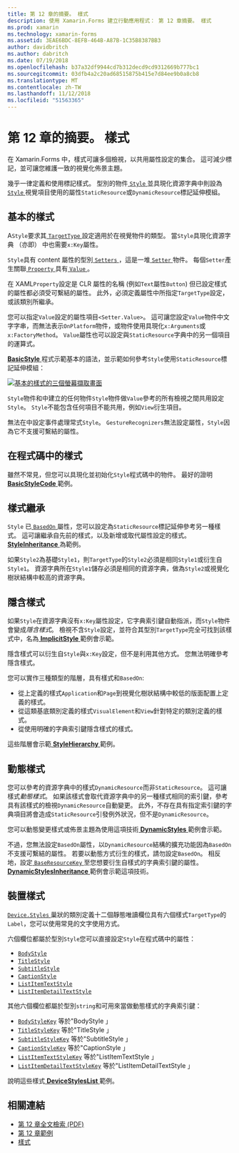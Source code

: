 ```yaml
---
title: 第 12 章的摘要。 樣式
description: 使用 Xamarin.Forms 建立行動應用程式： 第 12 章摘要。 樣式
ms.prod: xamarin
ms.technology: xamarin-forms
ms.assetid: 3EAE6BDC-8EFB-464B-A87B-1C35B8387BB3
author: davidbritch
ms.author: dabritch
ms.date: 07/19/2018
ms.openlocfilehash: b37a32df9944cd7b312decd9cd9312669b777bc1
ms.sourcegitcommit: 03dfb4a2c20ad68515875b415e7d84ee9b0a8cb8
ms.translationtype: MT
ms.contentlocale: zh-TW
ms.lasthandoff: 11/12/2018
ms.locfileid: "51563365"
---
```

# <a name="summary-of-chapter-12-styles"></a>第 12 章的摘要。 樣式

在 Xamarin.Forms 中，樣式可讓多個檢視，以共用屬性設定的集合。 這可減少標記，並可讓您維護一致的視覺化佈景主題。

幾乎一律定義和使用標記樣式。 型別的物件[ `Style` ](xref:Xamarin.Forms.Style)並具現化資源字典中則設為[ `Style` ](xref:Xamarin.Forms.VisualElement.Style)視覺項目使用的屬性`StaticResource`或`DynamicResource`標記延伸模組。

## <a name="the-basic-style"></a>基本的樣式

A`Style`要求其[ `TargetType` ](xref:Xamarin.Forms.Style.TargetType)設定適用於在視覺物件的類型。 當`Style`具現化資源字典 （亦即） 中也需要`x:Key`屬性。

`Style`具有 content 屬性的型別[ `Setters` ](xref:Xamarin.Forms.Style.Setters)，這是一堆[ `Setter` ](xref:Xamarin.Forms.Setter)物件。 每個`Setter`產生關聯[ `Property` ](xref:Xamarin.Forms.Setter.Property)具有[ `Value` ](xref:Xamarin.Forms.Setter.Value)。

在 XAML`Property`設定是 CLR 屬性的名稱 (例如`Text`屬性`Button`) 但已設定樣式的屬性都必須受可繫結的屬性。 此外，必須定義屬性中所指定`TargetType`設定，或該類別所繼承。

您可以指定`Value`設定的屬性項目`<Setter.Value>`。 這可讓您設定`Value`物件中文字字串，而無法表示`OnPlatform`物件，或物件使用具現化`x:Arguments`或`x:FactoryMethod`。 `Value`屬性也可以設定與`StaticResource`字典中的另一個項目的運算式。

[ **BasicStyle** ](https://github.com/xamarin/xamarin-forms-book-samples/tree/master/Chapter12/BasicStyle)程式示範基本的語法，並示範如何參考`Style`使用`StaticResource`標記延伸模組：

[![基本的樣式的三個螢幕擷取畫面](images/ch12fg01-small.png "基本樣式")](images/ch12fg01-large.png#lightbox "基本的樣式")

`Style`物件和中建立的任何物件`Style`物件做`Value`參考的所有檢視之間共用設定`Style`。 `Style`不能包含任何項目不能共用，例如`View`衍生項目。

無法在中設定事件處理常式`Style`。 `GestureRecognizers`無法設定屬性，`Style`因為它不支援可繫結的屬性。

## <a name="styles-in-code"></a>在程式碼中的樣式

雖然不常見，但您可以具現化並初始化`Style`程式碼中的物件。 最好的證明[ **BasicStyleCode** ](https://github.com/xamarin/xamarin-forms-book-samples/tree/master/Chapter12/BasicStyleCode)範例。

## <a name="style-inheritance"></a>樣式繼承

`Style` 已[ `BasedOn` ](xref:Xamarin.Forms.Style.BasedOn)屬性，您可以設定為`StaticResource`標記延伸參考另一種樣式。 這可讓繼承自先前的樣式，以及新增或取代屬性設定的樣式。 [ **StyleInheritance** ](https://github.com/xamarin/xamarin-forms-book-samples/tree/master/Chapter12/StyleInheritance)為範例。

如果`Style2`為基礎`Style1`，則`TargetType`的`Style2`必須是相同`Style1`或衍生自`Style1`。 資源字典所在`Style1`儲存必須是相同的資源字典，做為`Style2`或視覺化樹狀結構中較高的資源字典。

## <a name="implicit-styles"></a>隱含樣式

如果`Style`在資源字典沒有`x:Key`屬性設定，它字典索引鍵自動指派，而`Style`物件會變成*隱含樣式*。 檢視不含`Style`設定，並符合其型別`TargetType`完全可找到該樣式中，名為[ **ImplicitStyle** ](https://github.com/xamarin/xamarin-forms-book-samples/tree/master/Chapter12/ImplicitStyle)範例會示範。

隱含樣式可以衍生自`Style`與`x:Key`設定，但不是利用其他方式。 您無法明確參考隱含樣式。

您可以實作三種類型的階層，具有樣式和`BasedOn`:

- 從上定義的樣式`Application`和`Page`到視覺化樹狀結構中較低的版面配置上定義的樣式。
- 從這類基底類別定義的樣式`VisualElement`和`View`針對特定的類別定義的樣式。
- 從使用明確的字典索引鍵隱含樣式的樣式。

這些階層會示範[ **StyleHierarchy** ](https://github.com/xamarin/xamarin-forms-book-samples/tree/master/Chapter12/StyleHierarchy)範例。

## <a name="dynamic-styles"></a>動態樣式

您可以參考的資源字典中的樣式`DynamicResource`而非`StaticResource`。 這可讓樣式*動態樣式*。 如果該樣式會取代資源字典中的另一種樣式相同的索引鍵，參考具有該樣式的檢視`DynamicResource`自動變更。 此外，不存在具有指定索引鍵的字典項目將會造成`StaticResource`引發例外狀況，但不是`DynamicResource`。

您可以動態變更樣式或佈景主題為使用這項技術[ **DynamicStyles** ](https://github.com/xamarin/xamarin-forms-book-samples/tree/master/Chapter12/DynamicStyles)範例會示範。

不過，您無法設定`BasedOn`屬性，以`DynamicResource`結構的擴充功能因為`BasedOn`不支援可繫結的屬性。 若要以動態方式衍生的樣式，請勿設定`BasedOn`。 相反地，設定[ `BaseResourceKey` ](xref:Xamarin.Forms.Style.BaseResourceKey)至您想要衍生自樣式的字典索引鍵的屬性。 [ **DynamicStylesInheritance** ](https://github.com/xamarin/xamarin-forms-book-samples/tree/master/Chapter12/DynaStylesInh)範例會示範這項技術。

## <a name="device-styles"></a>裝置樣式

[ `Device.Styles` ](xref:Xamarin.Forms.Device.Styles)巢狀的類別定義十二個靜態唯讀欄位具有六個樣式`TargetType`的`Label`，您可以使用常見的文字使用方式。

六個欄位都屬於型別`Style`您可以直接設定`Style`在程式碼中的屬性：

- [`BodyStyle`](xref:Xamarin.Forms.Device.Styles.BodyStyle)
- [`TitleStyle`](xref:Xamarin.Forms.Device.Styles.TitleStyle)
- [`SubtitleStyle`](xref:Xamarin.Forms.Device.Styles.SubtitleStyle)
- [`CaptionStyle`](xref:Xamarin.Forms.Device.Styles.CaptionStyle)
- [`ListItemTextStyle`](xref:Xamarin.Forms.Device.Styles.ListItemTextStyle)
- [`ListItemDetailTextStyle`](xref:Xamarin.Forms.Device.Styles.ListItemDetailTextStyle)

其他六個欄位都屬於型別`string`和可用來當做動態樣式的字典索引鍵：

- [`BodyStyleKey`](xref:Xamarin.Forms.Device.Styles.BodyStyleKey) 等於"BodyStyle 」
- [`TitleStyleKey`](xref:Xamarin.Forms.Device.Styles.TitleStyleKey) 等於"TitleStyle 」
- [`SubtitleStyleKey`](xref:Xamarin.Forms.Device.Styles.SubtitleStyleKey) 等於"SubtitleStyle 」
- [`CaptionStyleKey`](xref:Xamarin.Forms.Device.Styles.CaptionStyleKey) 等於"CaptionStyle 」
- [`ListItemTextStyleKey`](xref:Xamarin.Forms.Device.Styles.ListItemTextStyleKey) 等於"ListItemTextStyle 」
- [`ListItemDetailTextStyleKey`](xref:Xamarin.Forms.Device.Styles.ListItemDetailTextStyleKey) 等於"ListItemDetailTextStyle 」

說明這些樣式[ **DeviceStylesList** ](https://github.com/xamarin/xamarin-forms-book-samples/tree/master/Chapter12/DeviceStylesList)範例。

## <a name="related-links"></a>相關連結

- [第 12 章全文檢索 (PDF)](https://download.xamarin.com/developer/xamarin-forms-book/XamarinFormsBook-Ch12-Apr2016.pdf)
- [第 12 章範例](https://github.com/xamarin/xamarin-forms-book-samples/tree/master/Chapter12)
- [樣式](~/xamarin-forms/user-interface/styles/index.md)
